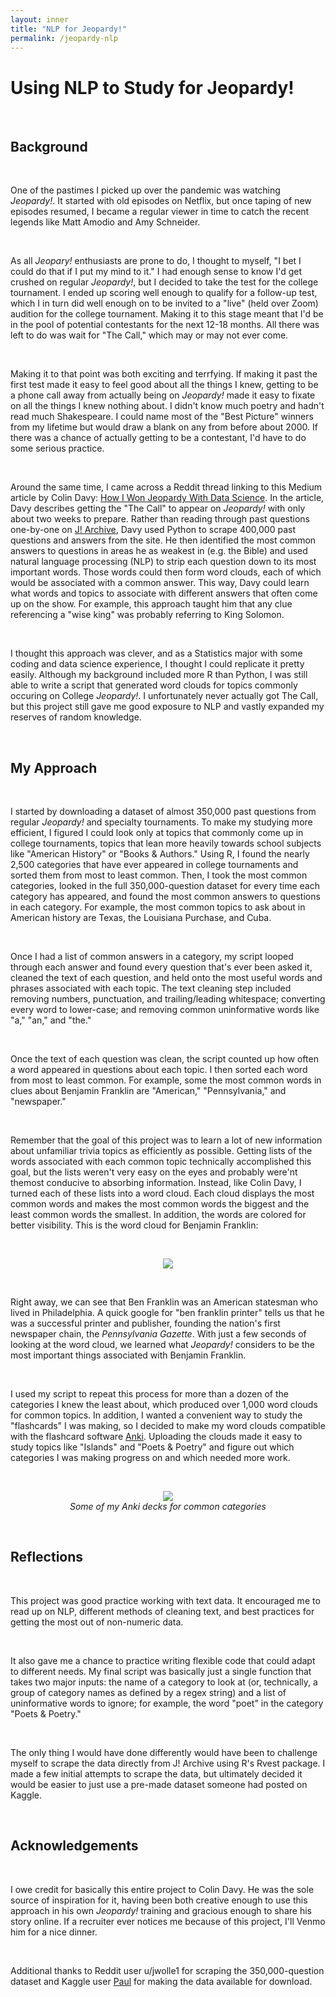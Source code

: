 ```yaml
---
layout: inner
title: "NLP for Jeopardy!"
permalink: /jeopardy-nlp
---
```


# Using NLP to Study for Jeopardy!

<br>

## Background

<br>

One of the pastimes I picked up over the pandemic was watching *Jeopardy!*. It started with old episodes on Netflix, but once taping of new episodes resumed, I became a regular viewer in time to catch the recent legends like Matt Amodio and Amy Schneider.

<br>

As all *Jeopary!* enthusiasts are prone to do, I thought to myself, "I bet I could do that if I put my mind to it." I had enough sense to know I'd get crushed on regular *Jeopardy!*, but I decided to take the test for the college tournament. I ended up scoring well enough to qualify for a follow-up test, which I in turn did well enough on to be invited to a "live" (held over Zoom) audition for the college tournament. Making it to this stage meant that I'd be in the pool of potential contestants for the next 12-18 months. All there was left to do was wait for "The Call," which may or may not ever come.

<br>

Making it to that point was both exciting and terrfying. If making it past the first test made it easy to feel good about all the things I knew, getting to be a phone call away from actually being on *Jeopardy!* made it easy to fixate on all the things I knew nothing about. I didn't know much poetry and hadn't read much Shakespeare. I could name most of the "Best Picture" winners from my lifetime but would draw a blank on any from before about 2000. If there was a chance of actually getting to be a contestant, I'd have to do some serious practice.

<br>

Around the same time, I came across a Reddit thread linking to this Medium article by Colin Davy: [How I Won Jeopardy With Data Science](https://colindavy.medium.com/how-i-won-jeopardy-with-data-science-c2e9b52a1958). In the article, Davy describes getting the "The Call" to appear on *Jeopardy!* with only about two weeks to prepare. Rather than reading through past questions one-by-one on [J! Archive](https://www.j-archive.com), Davy used Python to scrape 400,000 past questions and answers from the site. He then identified the most common answers to questions in areas he as weakest in (e.g. the Bible) and used natural language processing (NLP) to strip each question down to its most important words. Those words could then form word clouds, each of which would be associated with a common answer. This way, Davy could learn what words and topics to associate with different answers that often come up on the show. For example, this approach taught him that any clue referencing a "wise king" was probably referring to King Solomon.

<br>

I thought this approach was clever, and as a Statistics major with some coding and data science experience, I thought I could replicate it pretty easily. Although my background included more R than Python, I was still able to write a script that generated word clouds for topics commonly occuring on College *Jeopardy!*. I unfortunately never actually got The Call, but this project still gave me good exposure to NLP and vastly expanded my reserves of random knowledge.

<br>

## My Approach

<br>

I started by downloading a dataset of almost 350,000 past questions from regular *Jeopardy!* and specialty tournaments. To make my studying more efficient, I figured I could look only at topics that commonly come up in college tournaments, topics that lean more heavily towards school subjects like "American History" or "Books & Authors." Using R, I found the nearly 2,500 categories that have ever appeared in college tournaments and sorted them from most to least common. Then, I took the most common categories, looked in the full 350,000-question dataset for every time each category has appeared, and found the most common answers to questions in each category. For example, the most common topics to ask about in American history are Texas, the Louisiana Purchase, and Cuba.

<br>

Once I had a list of common answers in a category, my script looped through each answer and found every question that's ever been asked it, cleaned the text of each question, and held onto the most useful words and phrases associated with each topic. The text cleaning step included removing numbers, punctuation, and trailing/leading whitespace; converting every word to lower-case; and removing common uninformative words like "a," "an," and "the."

<br>

Once the text of each question was clean, the script counted up how often a word appeared in questions about each topic. I then sorted each word from most to least common. For example, some the most common words in clues about Benjamin Franklin are "American," "Pennsylvania," and "newspaper."

<br>

Remember that the goal of this project was to learn a lot of new information about unfamiliar trivia topics as efficiently as possible. Getting lists of the words associated with each common topic technically accomplished this goal, but the lists weren't very easy on the eyes and probably were'nt themost conducive to absorbing information. Instead, like Colin Davy, I turned each of these lists into a word cloud. Each cloud displays the most common words and makes the most common words the biggest and the least common words the smallest. In addition, the words are colored for better visibility. This is the word cloud for Benjamin Franklin:

<br>

<p align = "center">
<img src = /img/posts/Jeopardy-NLP/wordcloud_benjamin%20franklin.png>
</p>

<br>

Right away, we can see that Ben Franklin was an American statesman who lived in Philadelphia. A quick google for "ben franklin printer" tells us that he was a successful printer and publisher, founding the nation's first newspaper chain, the *Pennsylvania Gazette*. With just a few seconds of looking at the word cloud, we learned what *Jeopardy!* considers to be the most important things associated with Benjamin Franklin.

<br>

I used my script to repeat this process for more than a dozen of the categories I knew the least about, which produced over 1,000 word clouds for common topics. In addition, I wanted a convenient way to study the "flashcards" I was making, so I decided to make my word clouds compatible with the flashcard software [Anki](https://apps.ankiweb.net/). Uploading the clouds made it easy to study topics like "Islands" and "Poets & Poetry" and figure out which categories I was making progress on and which needed more work.

<br>

<p align = "center">
  <img src = /img/posts/Jeopardy-NLP/Anki%20Decks.png>
<br>
<em>Some of my Anki decks for common categories</em>
</p>

<br>

## Reflections

<br>

This project was good practice working with text data. It encouraged me to read up on NLP, different methods of cleaning text, and best practices for getting the most out of non-numeric data.

<br>

It also gave me a chance to practice writing flexible code that could adapt to different needs. My final script was basically just a single function that takes two major inputs: the name of a category to look at (or, technically, a group of category names as defined by a regex string) and a list of uninformative words to ignore; for example, the word "poet" in the category "Poets & Poetry."

<br>

The only thing I would have done differently would have been to challenge myself to scrape the data directly from J! Archive using R's Rvest package. I made a few initial attempts to scrape the data, but ultimately decided it would be easier to just use a pre-made dataset someone had posted on Kaggle.

<br>

## Acknowledgements

<br>

I owe credit for basically this entire project to Colin Davy. He was the sole source of inspiration for it, having been both creative enough to use this approach in his own *Jeopardy!* training and gracious enough to share his story online. If a recruiter ever notices me because of this project, I'll Venmo him for a nice dinner.

<br>

Additional thanks to Reddit user u/jwolle1 for scraping the 350,000-question dataset and Kaggle user [Paul](https://www.kaggle.com/prondeau) for making the data available for download.
